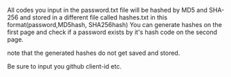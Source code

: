 All codes you input in the password.txt file will be hashed by MD5 and SHA-256 and stored in a different file called hashes.txt in this format(password,MD5hash, SHA256hash)
You can generate hashes on the first page
and check if a password exists by it's hash code on the second page.

note that the generated hashes do not get saved and stored.

Be sure to input you github client-id etc.
